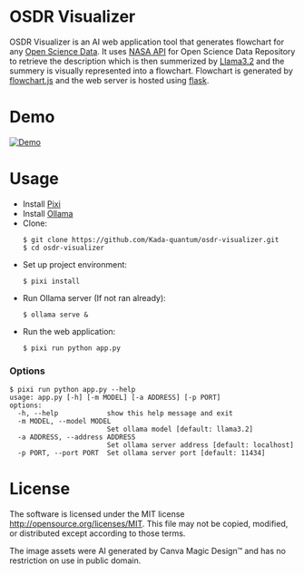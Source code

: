 # OSDR Visualizer
OSDR Visualizer is an AI web application tool that generates flowchart for any [Open Science Data](https://www.nasa.gov/osdr/).
It uses [NASA API](https://api.nasa.gov/) for Open Science Data Repository to retrieve the description which is then summerized by [Llama3.2](https://ollama.com/library/llama3.2) and the summery is visually represented into a flowchart.
Flowchart is generated by [flowchart.js](https://flowchart.js.org/) and the web server is hosted using [flask](https://github.com/pallets/flask).
# Demo
[![Demo]((https://github.com/Kada-quantum/osdr-visualizer/raw/refs/heads/main/assets/example.mp4))](https://github.com/Kada-quantum/osdr-visualizer/raw/refs/heads/main/assets/example.mp4)
# Usage
 - Install [Pixi](https://prefix.dev/)
 - Install [Ollama](https://ollama.com/)
 - Clone:
   ```
   $ git clone https://github.com/Kada-quantum/osdr-visualizer.git
   $ cd osdr-visualizer
   ```
 - Set up project environment:
   ```
   $ pixi install
   ```
 - Run Ollama server (If not ran already):
   ```
   $ ollama serve &
   ```
 - Run the web application:
   ```
   $ pixi run python app.py
   ```
### Options
```
$ pixi run python app.py --help
usage: app.py [-h] [-m MODEL] [-a ADDRESS] [-p PORT]
options:
  -h, --help            show this help message and exit
  -m MODEL, --model MODEL
                        Set ollama model [default: llama3.2]
  -a ADDRESS, --address ADDRESS
                        Set ollama server address [default: localhost]
  -p PORT, --port PORT  Set ollama server port [default: 11434]
```
# License
The software is licensed under the MIT license http://opensource.org/licenses/MIT. This file may not be copied, modified, or distributed except according to those terms.

The image assets were AI generated by Canva Magic Design™ and has no restriction on use in public domain.
